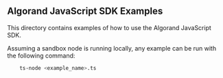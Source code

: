 ## Algorand JavaScript SDK Examples

This directory contains examples of how to use the Algorand JavaScript SDK.

Assuming a sandbox node is running locally, any example can be run with the following command:

```sh
    ts-node <example_name>.ts
```
